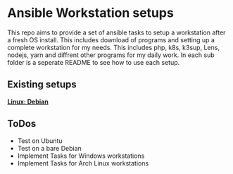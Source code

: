 # Ansible Workstation setups

This repo aims to provide a set of ansible tasks to setup a workstation after a fresh OS install. This includes download of programs and setting up a complete workstation for my needs. This includes php, k8s, k3sup, Lens, nodejs, yarn and diffrent other programs for my daily work. In each sub folder is a seperate README to see how to use each setup.

## Existing setups

**[Linux: Debian](./debian/README.md)**

## ToDos

- Test on Ubuntu
- Test on a bare Debian
- Implement Tasks for Windows workstations
- Implement Tasks for Arch Linux workstations